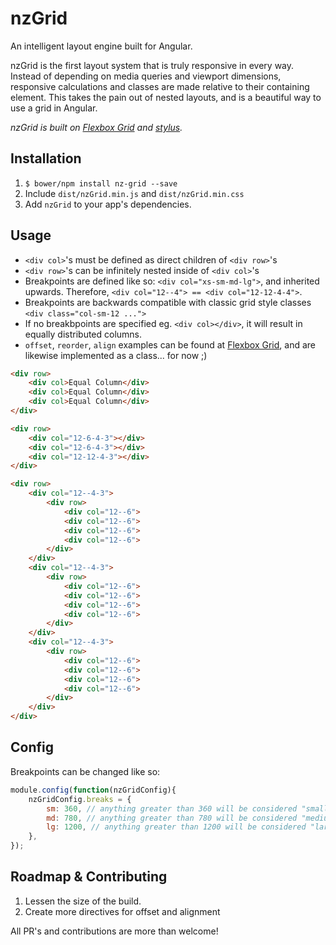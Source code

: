 # nzGrid
An intelligent layout engine built for Angular.

nzGrid is the first layout system that is truly responsive in every way. Instead of depending on media queries and viewport dimensions, responsive calculations and classes are made relative to their containing element.  This takes the pain out of nested layouts, and is a beautiful way to use a grid in Angular.

*nzGrid is built on [Flexbox Grid](https://github.com/kristoferjoseph/flexboxgrid) and [stylus](https://github.com/LearnBoost/stylus).*

## Installation

1.	`$ bower/npm install nz-grid --save`
2.	Include `dist/nzGrid.min.js` and `dist/nzGrid.min.css`
3.	Add `nzGrid` to your app's dependencies.

## Usage

*	`<div col>`'s must be defined as direct children of `<div row>`'s 
*	`<div row>`'s can be infinitely nested inside of `<div col>`'s 
*	Breakpoints are defined like so: `<div col="xs-sm-md-lg">`, and inherited upwards. Therefore, `<div col="12--4"> == <div col="12-12-4-4">`.
*	Breakpoints are backwards compatible with classic grid style classes `<div class="col-sm-12 ...">`
*	If no breakbpoints are specified eg. `<div col></div>`, it will result in equally distributed columns.
*	`offset`, `reorder`, `align` examples can be found at [Flexbox Grid](https://github.com/kristoferjoseph/flexboxgrid), and are likewise implemented as a class... for now ;)

```html
<div row>
	<div col>Equal Column</div>
	<div col>Equal Column</div>
	<div col>Equal Column</div>
</div>

<div row>
	<div col="12-6-4-3"></div>
	<div col="12-6-4-3"></div>
	<div col="12-12-4-3"></div>
</div>

<div row>
	<div col="12--4-3">
		<div row>
			<div col="12--6">
			<div col="12--6">
			<div col="12--6">
			<div col="12--6">
		</div>
	</div>
	<div col="12--4-3">
		<div row>
			<div col="12--6">
			<div col="12--6">
			<div col="12--6">
			<div col="12--6">
		</div>
	</div>
	<div col="12--4-3">
		<div row>
			<div col="12--6">
			<div col="12--6">
			<div col="12--6">
			<div col="12--6">
		</div>
	</div>
</div>
```

## Config

Breakpoints can be changed like so:

```javascript
module.config(function(nzGridConfig){
	nzGridConfig.breaks = {
		sm: 360, // anything greater than 360 will be considered "small"
		md: 780, // anything greater than 780 will be considered "medium"
        lg: 1200, // anything greater than 1200 will be considered "large"
    },
});
```

## Roadmap & Contributing

1. Lessen the size of the build.
2. Create more directives for offset and alignment

All PR's and contributions are more than welcome!

